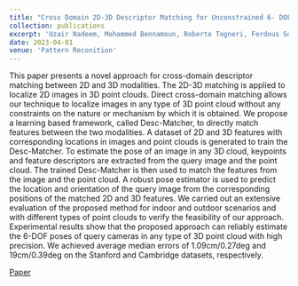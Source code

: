 ```yaml
---
title: "Cross Domain 2D-3D Descriptor Matching for Unconstrained 6- DOF Pose Estimation"
collection: publications
excerpt: 'Uzair Nadeem, Mohammed Bennamoun, Roberto Togneri, Ferdous Sohel, Aref Miri Rekavandi, Farid Boussaid'
date: 2023-04-01
venue: 'Pattern Reconition'
---
```

This paper presents a novel approach for cross-domain descriptor matching between 2D and 3D modalities. The 2D-3D matching is applied to localize 2D images in 3D point clouds. Direct cross-domain matching allows our technique to localize images in any type of 3D point cloud without any constraints on the nature or mechanism by which it is obtained. We propose a learning based framework, called Desc-Matcher, to directly match features between the two modalities. A dataset of 2D and 3D features with corresponding locations in images and point clouds is generated to train the Desc-Matcher. To estimate the pose of an image in any 3D cloud, keypoints and feature descriptors are extracted from the query image and the point cloud. The trained Desc-Matcher is then used to match the features from the image and the point cloud. A robust pose estimator is used to predict the location and orientation of the query image from the corresponding positions of the matched 2D and 3D features. We carried out an extensive evaluation of the proposed method for indoor and outdoor scenarios and with different types of point clouds to verify the feasibility of our approach. Experimental results show that the proposed approach can reliably estimate the 6-DOF poses of query cameras in any type of 3D point cloud with high precision. We achieved average median errors of 1.09cm/0.27deg and 19cm/0.39deg on the Stanford and Cambridge datasets, respectively.

[Paper](https://www.sciencedirect.com/science/article/pii/S0031320323003564)
